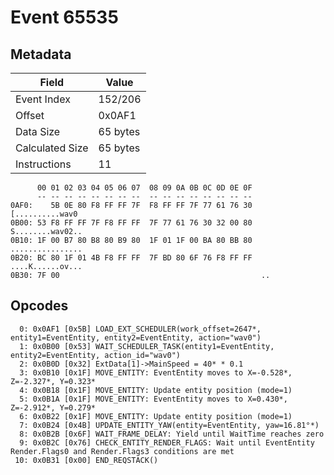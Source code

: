 # Event 65535

## Metadata

| Field           | Value    |
|-----------------|----------|
| Event Index     | 152/206  |
| Offset          | 0x0AF1   |
| Data Size       | 65 bytes |
| Calculated Size | 65 bytes |
| Instructions    | 11       |

```
      00 01 02 03 04 05 06 07  08 09 0A 0B 0C 0D 0E 0F
      -- -- -- -- -- -- -- --  -- -- -- -- -- -- -- --
0AF0:    5B 0E 80 F8 FF FF 7F  F8 FF FF 7F 77 61 76 30   [..........wav0
0B00: 53 F8 FF FF 7F F8 FF FF  7F 77 61 76 30 32 00 80  S........wav02..
0B10: 1F 00 B7 80 B8 80 B9 80  1F 01 1F 00 BA 80 BB 80  ................
0B20: BC 80 1F 01 4B F8 FF FF  7F BD 80 6F 76 F8 FF FF  ....K......ov...
0B30: 7F 00                                             ..              
```

## Opcodes

```
  0: 0x0AF1 [0x5B] LOAD_EXT_SCHEDULER(work_offset=2647*, entity1=EventEntity, entity2=EventEntity, action="wav0")
  1: 0x0B00 [0x53] WAIT_SCHEDULER_TASK(entity1=EventEntity, entity2=EventEntity, action_id="wav0")
  2: 0x0B0D [0x32] ExtData[1]->MainSpeed = 40* * 0.1
  3: 0x0B10 [0x1F] MOVE_ENTITY: EventEntity moves to X=-0.528*, Z=-2.327*, Y=0.323*
  4: 0x0B18 [0x1F] MOVE_ENTITY: Update entity position (mode=1)
  5: 0x0B1A [0x1F] MOVE_ENTITY: EventEntity moves to X=0.430*, Z=-2.912*, Y=0.279*
  6: 0x0B22 [0x1F] MOVE_ENTITY: Update entity position (mode=1)
  7: 0x0B24 [0x4B] UPDATE_ENTITY_YAW(entity=EventEntity, yaw=16.81°*)
  8: 0x0B2B [0x6F] WAIT_FRAME_DELAY: Yield until WaitTime reaches zero
  9: 0x0B2C [0x76] CHECK_ENTITY_RENDER_FLAGS: Wait until EventEntity Render.Flags0 and Render.Flags3 conditions are met
 10: 0x0B31 [0x00] END_REQSTACK()
```
